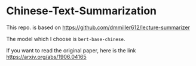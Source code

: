 # Chinese-Text-Summarization

This repo. is based on https://github.com/dmmiller612/lecture-summarizer

The model which I choose is `bert-base-chinese`.

If you want to read the original paper, here is the link https://arxiv.org/abs/1906.04165
